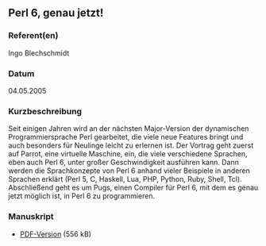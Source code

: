 ## Perl 6, genau jetzt!


### Referent(en)
Ingo Blechschmidt

### Datum
04.05.2005

### Kurzbeschreibung
Seit einigen Jahren wird an der nächsten Major-Version der dynamischen
Programmiersprache Perl gearbeitet, die viele neue Features bringt und auch
besonders für Neulinge leicht zu erlernen ist. Der Vortrag geht zuerst auf
Parrot, eine virtuelle Maschine, ein, die viele verschiedene Sprachen, eben
auch Perl 6, unter großer Geschwindigkeit ausführen kann. Dann werden die
Sprachkonzepte von Perl 6 anhand vieler Beispiele in anderen Sprachen erklärt
(Perl 5, C, Haskell, Lua, PHP, Python, Ruby, Shell, Tcl). Abschließend geht es
um Pugs, einen Compiler für Perl 6, mit dem es genau jetzt möglich ist, in Perl
6 zu programmieren.


### Manuskript

* [PDF-Version](/download/Vortraege/Perl6.pdf) (556 kB)
